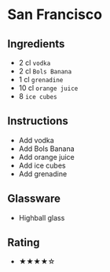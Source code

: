 # San Francisco

## Ingredients
- 2 cl `vodka` <!-- - 4 cl `vodka` -->
- 2 cl `Bols Banana`
- 1 cl `grenadine`
- 10 cl `orange juice`
- 8 `ice cubes`

## Instructions
- Add vodka
- Add Bols Banana
- Add orange juice
- Add ice cubes
- Add grenadine

## Glassware
- Highball glass

## Rating
- ★★★★☆